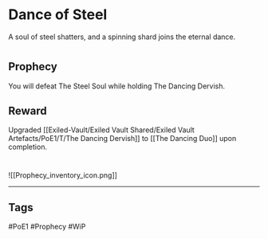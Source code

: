 # Dance of Steel
A soul of steel shatters, and a spinning shard joins the eternal dance.
#
## Prophecy
You will defeat The Steel Soul while holding The Dancing Dervish.
## Reward
Upgraded [[Exiled-Vault/Exiled Vault Shared/Exiled Vault Artefacts/PoE1/T/The Dancing Dervish]] to [[The Dancing Duo]] upon completion. 

#
![[Prophecy_inventory_icon.png]]

---
## Tags
#PoE1 
#Prophecy
#WiP 